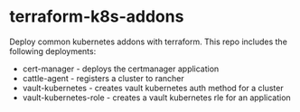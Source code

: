 # terraform-k8s-addons
Deploy common kubernetes addons with terraform. This repo includes the following deployments:

* cert-manager - deploys the certmanager application
* cattle-agent - registers a cluster to rancher
* vault-kubernetes - creates vault kubernetes auth method for a cluster
* vault-kubernetes-role - creates a vault kubernetes rle for an application
